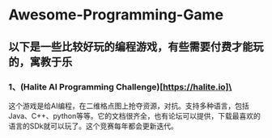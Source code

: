 # Awesome-Programming-Game
## 以下是一些比较好玩的编程游戏，有些需要付费才能玩的，寓教于乐
### 1、(Halite AI Programming Challenge)[https://halite.io]\
这个游戏是给AI编程，在二维格点图上抢夺资源，对抗。支持多种语言，包括Java、C++、python等等。它的文档很齐全，也有论坛可以提供，下载最喜欢的语言的SDk就可以玩了。这个竞赛每年都会更新迭代。
